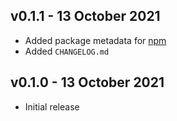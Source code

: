 ## v0.1.1 - 13 October 2021

- Added package metadata for [npm](https://www.npmjs.com/package/eslint-plugin-fp-ts-strict)
- Added `CHANGELOG.md`

## v0.1.0 - 13 October 2021

- Initial release
